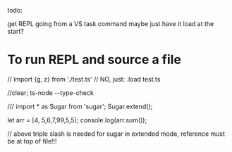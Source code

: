
todo:

get REPL going from a VS task command
    maybe just have it load at the start?

# To run REPL and source a file


// import {g, z} from './test.ts'
// NO, just: .load test.ts

//clear; ts-node --type-check  

/// <reference path="./node_modules/sugar/sugar-extended.d.ts" />
import * as Sugar from 'sugar';
Sugar.extend();



let arr = [4, 5,6,7,99,5,5];
console.log(arr.sum());


// above triple slash is needed for sugar in extended mode, 
reference must be at top of file!!!


